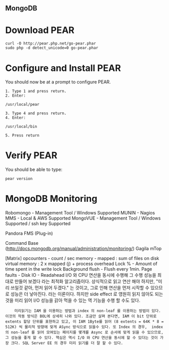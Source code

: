 ## MongoDB

# Download PEAR

	curl -O http://pear.php.net/go-pear.phar
	sudo php -d detect_unicode=0 go-pear.phar

# Configure and Install PEAR
You should now be at a prompt to configure PEAR.

	1. Type 1 and press return.
	2. Enter:

	/usr/local/pear
	
	3. Type 4 and press return.
	4. Enter:

	/usr/local/bin
    
	5. Press return

# Verify PEAR
You should be able to type:

	pear version

# MongoDB Monitoring
Robomongo - Management Tool / Windows Supported
MUNIN - Nagios
MMS - Local & AWS Supported
MongoVUE - Management Tool / Windows Supported / ssh key Supported

Pandora FMS (Plug-in)

Command Base (http://docs.mongodb.org/manual/administration/monitoring/)
Gagila
mTop

[Matrix]
opcounters - count / sec
memory - mapped : sum of files on disk
virtual memory : 2 x mapped (j) + process overhead
Lock % - Amount of time spent in the write lock
Background flush - Flush every 1min.
Page faults 
	- Disk IO
	- Readahead
		I/O 와 CPU 연산을 동시에 수행해 그 수행 성능을 최대로 만들어 보겠다 라는 최적화 알고리즘이다.
		상식적으로 읽고 연산 해야 하지만, "미리 쓰일것 같아, 먼저 읽어 두겠다." 는 것이고, 그로 인해 연산을 먼저 시작할 수 있으므로 성능은 더 낳아진다. 라는 이론이다. 하지만 side effect 로 영원히 읽지 않아도 되는 것을 미리 읽어 I/O 성능을 갉아 먹을 수 있는 역 기능을 수행 할 수도 있다.

		미리읽기는 IAM 을 이용하는 방법과 index 의 non-leaf 를 이용하는 방법이 있다. 이것의 작동 방식은 BOL에 상세히 나와 있다. 조금만 살펴 본다면, IAM 이 bit 단위로 extents 할당 단위를 표현하고 있고, 이 IAM 1Byte를 읽어 (8 extents = 64K * 8 = 512K) 씩 물리적 방향에 맞게 ASync 방식으로 읽을수 있다. 또 Index 의 경우,  index 의 non-leaf 를 읽어 모여있는 페이지를 몇개를 Async 로 순서에 맞게 읽을 수 있으므로, 그 성능을 좋게 할 수 있다. 핵심은 역시 I/O 와 CPU 연산을 동시에 할 수 있다는 것이 가장 크다. SQL Server EE 의 경우 미리 읽기를 더 잘 할 수 있다.
